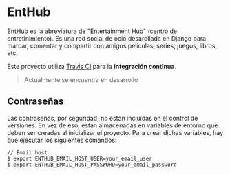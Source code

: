 # EntHub

EntHub es la abreviatura de "Entertainment Hub" (centro de entretinimiento). Es una red social de ocio desarollada en Django para marcar, comentar y compartir con amigos películas, series, juegos, libros, etc.

Este proyecto utiliza [Travis CI](https://travis-ci.org/) para la **integración continua**.

> Actualmente se encuentra en desarrollo

## Contraseñas

Las contraseñas, por seguridad, no están incluidas en el control de versiones. En vez de eso, están almacenadas en variables de entorno que deben ser creadas al inicializar el proyecto. Para crear dichas variables, hay que ejecutar los siguientes comandos:

```
// Email host
$ export ENTHUB_EMAIL_HOST_USER=your_email_user
$ export ENTHUB_EMAIL_HOST_PASSWORD=your_email_password
```